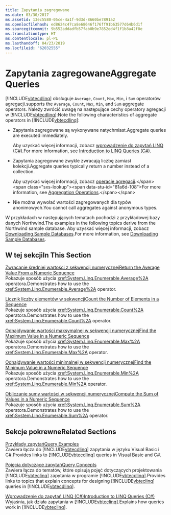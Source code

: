 ```yaml
---
title: Zapytania zagregowane
ms.date: 03/30/2017
ms.assetid: 13ec5580-05ce-4a1f-9d3d-8660be7891a2
ms.openlocfilehash: ed8624c47ca8e68646f176ff91b63577d64b6d1f
ms.sourcegitcommit: 9b552addadfb57fab0b9e7852ed4f1f1b8a42f8e
ms.translationtype: HT
ms.contentlocale: pl-PL
ms.lasthandoff: 04/23/2019
ms.locfileid: "62032555"
---
```

# <a name="aggregate-queries"></a><span data-ttu-id="81a6d-102">Zapytania zagregowane</span><span class="sxs-lookup"><span data-stu-id="81a6d-102">Aggregate Queries</span></span>
[!INCLUDE[vbtecdlinq](../../../../../../includes/vbtecdlinq-md.md)] <span data-ttu-id="81a6d-103">obsługuje `Average`, `Count`, `Max`, `Min`, i `Sum` operatorów agregacji.</span><span class="sxs-lookup"><span data-stu-id="81a6d-103">supports the `Average`, `Count`, `Max`, `Min`, and `Sum` aggregate operators.</span></span> <span data-ttu-id="81a6d-104">Należy zwrócić uwagę na następujące cechy operatory agregacji w [!INCLUDE[vbtecdlinq](../../../../../../includes/vbtecdlinq-md.md)]:</span><span class="sxs-lookup"><span data-stu-id="81a6d-104">Note the following characteristics of aggregate operators in [!INCLUDE[vbtecdlinq](../../../../../../includes/vbtecdlinq-md.md)]:</span></span>  
  
- <span data-ttu-id="81a6d-105">Zapytania zagregowane są wykonywane natychmiast.</span><span class="sxs-lookup"><span data-stu-id="81a6d-105">Aggregate queries are executed immediately.</span></span>  
  
     <span data-ttu-id="81a6d-106">Aby uzyskać więcej informacji, zobacz [wprowadzenie do zapytań LINQ (C#)](~/docs/csharp/programming-guide/concepts/linq/introduction-to-linq-queries.md).</span><span class="sxs-lookup"><span data-stu-id="81a6d-106">For more information, see [Introduction to LINQ Queries (C#)](~/docs/csharp/programming-guide/concepts/linq/introduction-to-linq-queries.md).</span></span>  
  
- <span data-ttu-id="81a6d-107">Zapytania zagregowane zwykle zwracają liczbę zamiast kolekcji.</span><span class="sxs-lookup"><span data-stu-id="81a6d-107">Aggregate queries typically return a number instead of a collection.</span></span>  
  
     <span data-ttu-id="81a6d-108">Aby uzyskać więcej informacji, zobacz [operacje agregacji](https://docs.microsoft.com/previous-versions/visualstudio/visual-studio-2013/bb546138(v=vs.120)).</span><span class="sxs-lookup"><span data-stu-id="81a6d-108">For more information, see [Aggregation Operations](https://docs.microsoft.com/previous-versions/visualstudio/visual-studio-2013/bb546138(v=vs.120)).</span></span>  
  
- <span data-ttu-id="81a6d-109">Nie można wywołać wartości zagregowanych dla typów anonimowych.</span><span class="sxs-lookup"><span data-stu-id="81a6d-109">You cannot call aggregates against anonymous types.</span></span>  
  
 <span data-ttu-id="81a6d-110">W przykładach w następujących tematach pochodzi z przykładowej bazy danych Northwind.</span><span class="sxs-lookup"><span data-stu-id="81a6d-110">The examples in the following topics derive from the Northwind sample database.</span></span> <span data-ttu-id="81a6d-111">Aby uzyskać więcej informacji, zobacz [Downloading Sample Databases](../../../../../../docs/framework/data/adonet/sql/linq/downloading-sample-databases.md).</span><span class="sxs-lookup"><span data-stu-id="81a6d-111">For more information, see [Downloading Sample Databases](../../../../../../docs/framework/data/adonet/sql/linq/downloading-sample-databases.md).</span></span>  
  
## <a name="in-this-section"></a><span data-ttu-id="81a6d-112">W tej sekcji</span><span class="sxs-lookup"><span data-stu-id="81a6d-112">In This Section</span></span>  
 [<span data-ttu-id="81a6d-113">Zwracanie średniej wartości z sekwencji numerycznej</span><span class="sxs-lookup"><span data-stu-id="81a6d-113">Return the Average Value From a Numeric Sequence</span></span>](../../../../../../docs/framework/data/adonet/sql/linq/return-the-average-value-from-a-numeric-sequence.md)  
 <span data-ttu-id="81a6d-114">Pokazuje sposób użycia <xref:System.Linq.Enumerable.Average%2A> operatora.</span><span class="sxs-lookup"><span data-stu-id="81a6d-114">Demonstrates how to use the <xref:System.Linq.Enumerable.Average%2A> operator.</span></span>  
  
 [<span data-ttu-id="81a6d-115">Licznik liczby elementów w sekwencji</span><span class="sxs-lookup"><span data-stu-id="81a6d-115">Count the Number of Elements in a Sequence</span></span>](../../../../../../docs/framework/data/adonet/sql/linq/count-the-number-of-elements-in-a-sequence.md)  
 <span data-ttu-id="81a6d-116">Pokazuje sposób użycia <xref:System.Linq.Enumerable.Count%2A> operatora.</span><span class="sxs-lookup"><span data-stu-id="81a6d-116">Demonstrates how to use the <xref:System.Linq.Enumerable.Count%2A> operator.</span></span>  
  
 [<span data-ttu-id="81a6d-117">Odnajdywanie wartości maksymalnej w sekwencji numerycznej</span><span class="sxs-lookup"><span data-stu-id="81a6d-117">Find the Maximum Value in a Numeric Sequence</span></span>](../../../../../../docs/framework/data/adonet/sql/linq/find-the-maximum-value-in-a-numeric-sequence.md)  
 <span data-ttu-id="81a6d-118">Pokazuje sposób użycia <xref:System.Linq.Enumerable.Max%2A> operatora.</span><span class="sxs-lookup"><span data-stu-id="81a6d-118">Demonstrates how to use the <xref:System.Linq.Enumerable.Max%2A> operator.</span></span>  
  
 [<span data-ttu-id="81a6d-119">Odnajdywanie wartości minimalnej w sekwencji numerycznej</span><span class="sxs-lookup"><span data-stu-id="81a6d-119">Find the Minimum Value in a Numeric Sequence</span></span>](../../../../../../docs/framework/data/adonet/sql/linq/find-the-minimum-value-in-a-numeric-sequence.md)  
 <span data-ttu-id="81a6d-120">Pokazuje sposób użycia <xref:System.Linq.Enumerable.Min%2A> operatora.</span><span class="sxs-lookup"><span data-stu-id="81a6d-120">Demonstrates how to use the <xref:System.Linq.Enumerable.Min%2A> operator.</span></span>  
  
 [<span data-ttu-id="81a6d-121">Obliczanie sumy wartości w sekwencji numerycznej</span><span class="sxs-lookup"><span data-stu-id="81a6d-121">Compute the Sum of Values in a Numeric Sequence</span></span>](../../../../../../docs/framework/data/adonet/sql/linq/compute-the-sum-of-values-in-a-numeric-sequence.md)  
 <span data-ttu-id="81a6d-122">Pokazuje sposób użycia <xref:System.Linq.Enumerable.Sum%2A> operatora.</span><span class="sxs-lookup"><span data-stu-id="81a6d-122">Demonstrates how to use the <xref:System.Linq.Enumerable.Sum%2A> operator.</span></span>  
  
## <a name="related-sections"></a><span data-ttu-id="81a6d-123">Sekcje pokrewne</span><span class="sxs-lookup"><span data-stu-id="81a6d-123">Related Sections</span></span>  
 [<span data-ttu-id="81a6d-124">Przykłady zapytań</span><span class="sxs-lookup"><span data-stu-id="81a6d-124">Query Examples</span></span>](../../../../../../docs/framework/data/adonet/sql/linq/query-examples.md)  
 <span data-ttu-id="81a6d-125">Zawiera łącza do [!INCLUDE[vbtecdlinq](../../../../../../includes/vbtecdlinq-md.md)] zapytania w języku Visual Basic i C#.</span><span class="sxs-lookup"><span data-stu-id="81a6d-125">Provides links to [!INCLUDE[vbtecdlinq](../../../../../../includes/vbtecdlinq-md.md)] queries in Visual Basic and C#.</span></span>  
  
 [<span data-ttu-id="81a6d-126">Pojęcia dotyczące zapytań</span><span class="sxs-lookup"><span data-stu-id="81a6d-126">Query Concepts</span></span>](../../../../../../docs/framework/data/adonet/sql/linq/query-concepts.md)  
 <span data-ttu-id="81a6d-127">Zawiera łącza do tematów, które opisują pojęć dotyczących projektowania [!INCLUDE[vbteclinq](../../../../../../includes/vbteclinq-md.md)] zapytania w programie [!INCLUDE[vbtecdlinq](../../../../../../includes/vbtecdlinq-md.md)].</span><span class="sxs-lookup"><span data-stu-id="81a6d-127">Provides links to topics that explain concepts for designing [!INCLUDE[vbteclinq](../../../../../../includes/vbteclinq-md.md)] queries in [!INCLUDE[vbtecdlinq](../../../../../../includes/vbtecdlinq-md.md)].</span></span>  
  
 [<span data-ttu-id="81a6d-128">Wprowadzenie do zapytań LINQ (C#)</span><span class="sxs-lookup"><span data-stu-id="81a6d-128">Introduction to LINQ Queries (C#)</span></span>](~/docs/csharp/programming-guide/concepts/linq/introduction-to-linq-queries.md)  
 <span data-ttu-id="81a6d-129">Wyjaśnia, jak działa zapytania w [!INCLUDE[vbteclinq](../../../../../../includes/vbteclinq-md.md)].</span><span class="sxs-lookup"><span data-stu-id="81a6d-129">Explains how queries work in [!INCLUDE[vbteclinq](../../../../../../includes/vbteclinq-md.md)].</span></span>

